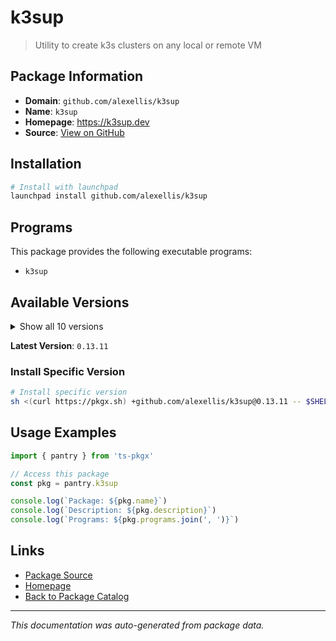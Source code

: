 # k3sup

> Utility to create k3s clusters on any local or remote VM

## Package Information

- **Domain**: `github.com/alexellis/k3sup`
- **Name**: `k3sup`
- **Homepage**: https://k3sup.dev
- **Source**: [View on GitHub](https://github.com/pkgxdev/pantry/tree/main/projects/github.com/alexellis/k3sup/package.yml)

## Installation

```bash
# Install with launchpad
launchpad install github.com/alexellis/k3sup
```

## Programs

This package provides the following executable programs:

- `k3sup`

## Available Versions

<details>
<summary>Show all 10 versions</summary>

- `0.13.11`, `0.13.10`, `0.13.9`, `0.13.8`, `0.13.6`
- `0.13.5`, `0.13.4`, `0.13.3`, `0.13.2`, `0.13.1`

</details>

**Latest Version**: `0.13.11`

### Install Specific Version

```bash
# Install specific version
sh <(curl https://pkgx.sh) +github.com/alexellis/k3sup@0.13.11 -- $SHELL -i
```

## Usage Examples

```typescript
import { pantry } from 'ts-pkgx'

// Access this package
const pkg = pantry.k3sup

console.log(`Package: ${pkg.name}`)
console.log(`Description: ${pkg.description}`)
console.log(`Programs: ${pkg.programs.join(', ')}`)
```

## Links

- [Package Source](https://github.com/pkgxdev/pantry/tree/main/projects/github.com/alexellis/k3sup/package.yml)
- [Homepage](https://k3sup.dev)
- [Back to Package Catalog](../../../package-catalog.md)

---

*This documentation was auto-generated from package data.*
